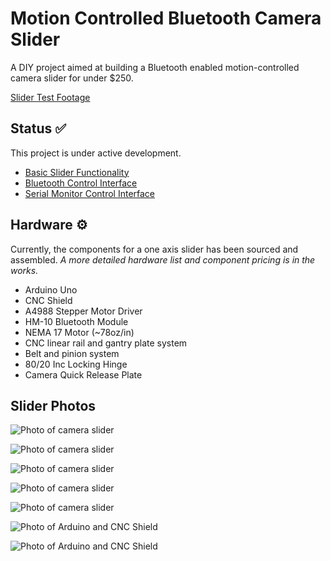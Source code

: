 # Motion Controlled Bluetooth Camera Slider

A DIY project aimed at building a Bluetooth enabled motion-controlled camera slider for under $250.

[Slider Test Footage](https://youtu.be/ap7EiZdusbA)

## Status ✅

This project is under active development.

- [Basic Slider Functionality](src/MocoSlider/MocoSlider.cpp)
- [Bluetooth Control Interface](src/moco_slider.ino)
- [Serial Monitor Control Interface](src/MocoSlider/examples/serial_control/serial_control.ino)

## Hardware ⚙️

Currently, the components for a one axis slider has been sourced and assembled. *A more detailed hardware list and component pricing is in the works.*

- Arduino Uno
- CNC Shield
- A4988 Stepper Motor Driver
- HM-10 Bluetooth Module
- NEMA 17 Motor (~78oz/in)
- CNC linear rail and gantry plate system
- Belt and pinion system
- 80/20 Inc Locking Hinge
- Camera Quick Release Plate

## Slider Photos

![Photo of camera slider](assets/slider1.jpeg)

![Photo of camera slider](assets/slider2.jpeg)

![Photo of camera slider](assets/slider4.jpeg)

![Photo of camera slider](assets/slider5.jpeg)

![Photo of camera slider](assets/slider6.jpeg)

![Photo of Arduino and CNC Shield](assets/arduino3.jpeg)

![Photo of Arduino and CNC Shield](assets/arduino2.jpeg)
